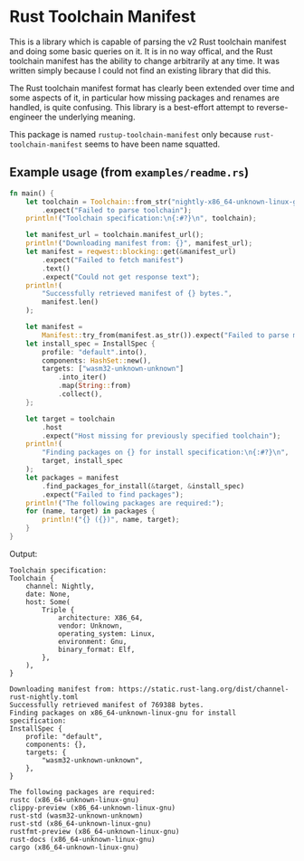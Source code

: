 # Rust Toolchain Manifest

This is a library which is capable of parsing the v2 Rust toolchain manifest and
doing some basic queries on it. It is in no way offical, and the Rust
toolchain manifest has the ability to change arbitrarily at any time. It was
written simply because I could not find an existing library that did this.

The Rust toolchain manifest format has clearly been extended over time and some
aspects of it, in particular how missing packages and renames are handled, is
quite confusing.  This library is a best-effort attempt to reverse-engineer the
underlying meaning.

This package is named `rustup-toolchain-manifest` only because
`rust-toolchain-manifest` seems to have been name squatted.

## Example usage (from `examples/readme.rs`)

```rust
fn main() {
    let toolchain = Toolchain::from_str("nightly-x86_64-unknown-linux-gnu")
        .expect("Failed to parse toolchain");
    println!("Toolchain specification:\n{:#?}\n", toolchain);

    let manifest_url = toolchain.manifest_url();
    println!("Downloading manifest from: {}", manifest_url);
    let manifest = reqwest::blocking::get(&manifest_url)
        .expect("Failed to fetch manifest")
        .text()
        .expect("Could not get response text");
    println!(
        "Successfully retrieved manifest of {} bytes.",
        manifest.len()
    );

    let manifest =
        Manifest::try_from(manifest.as_str()).expect("Failed to parse manifest");
    let install_spec = InstallSpec {
        profile: "default".into(),
        components: HashSet::new(),
        targets: ["wasm32-unknown-unknown"]
            .into_iter()
            .map(String::from)
            .collect(),
    };

    let target = toolchain
        .host
        .expect("Host missing for previously specified toolchain");
    println!(
        "Finding packages on {} for install specification:\n{:#?}\n",
        target, install_spec
    );
    let packages = manifest
        .find_packages_for_install(&target, &install_spec)
        .expect("Failed to find packages");
    println!("The following packages are required:");
    for (name, target) in packages {
        println!("{} ({})", name, target);
    }
}
```

Output:
```
Toolchain specification:
Toolchain {
    channel: Nightly,
    date: None,
    host: Some(
        Triple {
            architecture: X86_64,
            vendor: Unknown,
            operating_system: Linux,
            environment: Gnu,
            binary_format: Elf,
        },
    ),
}

Downloading manifest from: https://static.rust-lang.org/dist/channel-rust-nightly.toml
Successfully retrieved manifest of 769388 bytes.
Finding packages on x86_64-unknown-linux-gnu for install specification:
InstallSpec {
    profile: "default",
    components: {},
    targets: {
        "wasm32-unknown-unknown",
    },
}

The following packages are required:
rustc (x86_64-unknown-linux-gnu)
clippy-preview (x86_64-unknown-linux-gnu)
rust-std (wasm32-unknown-unknown)
rust-std (x86_64-unknown-linux-gnu)
rustfmt-preview (x86_64-unknown-linux-gnu)
rust-docs (x86_64-unknown-linux-gnu)
cargo (x86_64-unknown-linux-gnu)
```
